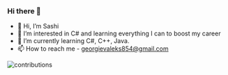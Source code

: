 ### Hi there 👋

- 👋 Hi, I’m Sashi
- 👀 I’m interested in C# and learning everything I can to boost my career
- 🌱 I’m currently learning C#, C++, Java. 
- 📫 How to reach me - georgievaleks854@gmail.com

![contributions](https://user-images.githubusercontent.com/92218265/199604538-61a973df-1c99-4b29-8c4b-50b46218ae87.svg)

<!---
shacowka6on/shacowka6on is a ✨ special ✨ repository because its `README.md` (this file) appears on your GitHub profile.
You can click the Preview link to take a look at your changes.
--->

